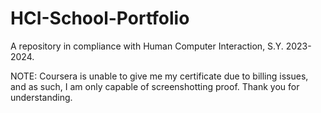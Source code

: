 # HCI-School-Portfolio
A repository in compliance with Human Computer Interaction, S.Y. 2023-2024. 

NOTE: Coursera is unable to give me my certificate due to billing issues, and as such, I am only capable of screenshotting proof. Thank you for understanding.
